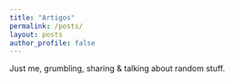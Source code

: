 ```yaml
---
title: "Artigos"
permalink: /posts/
layout: posts
author_profile: false
---
```


Just me, grumbling, sharing & talking about random stuff.

